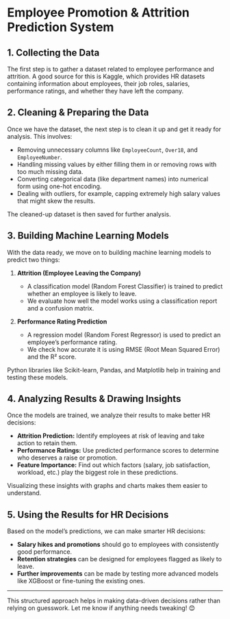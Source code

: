 # **Employee Promotion & Attrition Prediction System**  

## **1. Collecting the Data**  
The first step is to gather a dataset related to employee performance and attrition. A good source for this is Kaggle, which provides HR datasets containing information about employees, their job roles, salaries, performance ratings, and whether they have left the company.  


## **2. Cleaning & Preparing the Data**  
Once we have the dataset, the next step is to clean it up and get it ready for analysis. This involves:  
- Removing unnecessary columns like `EmployeeCount`, `Over18`, and `EmployeeNumber`.  
- Handling missing values by either filling them in or removing rows with too much missing data.  
- Converting categorical data (like department names) into numerical form using one-hot encoding.  
- Dealing with outliers, for example, capping extremely high salary values that might skew the results.  

The cleaned-up dataset is then saved for further analysis.  


## **3. Building Machine Learning Models**  
With the data ready, we move on to building machine learning models to predict two things:  
1. **Attrition (Employee Leaving the Company)**  
   - A classification model (Random Forest Classifier) is trained to predict whether an employee is likely to leave.  
   - We evaluate how well the model works using a classification report and a confusion matrix.  

2. **Performance Rating Prediction**  
   - A regression model (Random Forest Regressor) is used to predict an employee’s performance rating.  
   - We check how accurate it is using RMSE (Root Mean Squared Error) and the R² score.  

Python libraries like Scikit-learn, Pandas, and Matplotlib help in training and testing these models.  


## **4. Analyzing Results & Drawing Insights**  
Once the models are trained, we analyze their results to make better HR decisions:  
- **Attrition Prediction:** Identify employees at risk of leaving and take action to retain them.  
- **Performance Ratings:** Use predicted performance scores to determine who deserves a raise or promotion.  
- **Feature Importance:** Find out which factors (salary, job satisfaction, workload, etc.) play the biggest role in these predictions.  

Visualizing these insights with graphs and charts makes them easier to understand.  


## **5. Using the Results for HR Decisions**  
Based on the model’s predictions, we can make smarter HR decisions:  
- **Salary hikes and promotions** should go to employees with consistently good performance.  
- **Retention strategies** can be designed for employees flagged as likely to leave.  
- **Further improvements** can be made by testing more advanced models like XGBoost or fine-tuning the existing ones.  

---

This structured approach helps in making data-driven decisions rather than relying on guesswork. Let me know if anything needs tweaking! 😊
